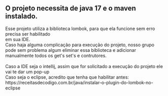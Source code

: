 ## O projeto necessita de java 17 e o maven instalado.

<p>Esse projeto utiliza a biblioteca lombok, para que ela funcione sem erro precisa ser habilitado<br>
em sua IDE.
<br>
Caso haja alguma complicação para execução do projeto, nosso grupo pode sem problema algum eliminar essa biblioteca e adicionar manualmente todos os get's set's e contrutores.
<br>

<br>
Caso a IDE seja o intellij, assim que for solicitado a execução do projeto ele vai te dar um pop-up
<br>
Caso seja o eclipse, acredito que tenha que habilitar antes:
<a>https://receitasdecodigo.com.br/java/instalar-o-plugin-do-lombok-no-eclipse</a>

</p>